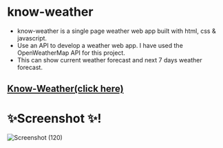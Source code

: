 # know-weather
- know-weather is a single page weather web app built with html, css & javascript.
- Use an API to develop a weather web app. I have used the OpenWeatherMap API for this project.
- This can show current weather forecast and next 7 days weather forecast.

## [Know-Weather(click here)](https://abhinavraj12.github.io/know-weather/)

# ✨Screenshot ✨!
![Screenshot (120)](https://user-images.githubusercontent.com/98227153/161429457-382180ff-c3a4-4833-8e1d-4cbfa34a8c8d.png)
